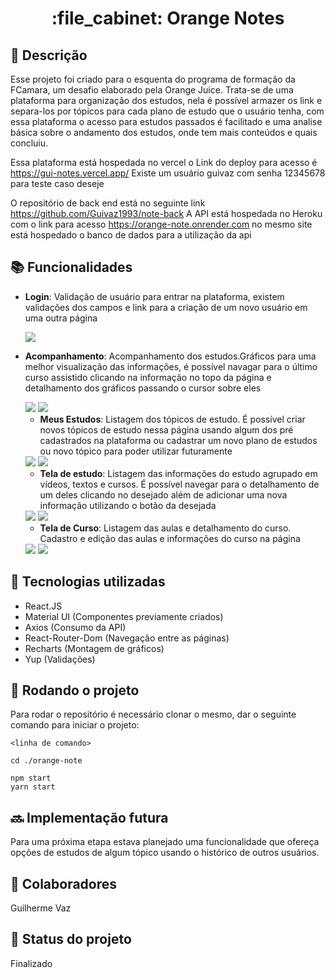 <h1 align="center"> :file_cabinet: Orange Notes </h1>

## :memo: Descrição

Esse projeto foi criado para o esquenta do programa de formação da FCamara, um desafio elaborado pela Orange Juice. Trata-se de uma plataforma para organização dos estudos, nela é possível armazer os link e separa-los por tópicos para cada plano de estudo que o usuário tenha, com essa plataforma o acesso para estudos passados é facilitado e uma analise básica sobre o andamento dos estudos, onde tem mais conteúdos e quais concluiu.

Essa plataforma está hospedada no vercel o Link do deploy para acesso é https://gui-notes.vercel.app/
Existe um usuário guivaz com senha 12345678 para teste caso deseje

O repositório de back end está no seguinte link https://github.com/Guivaz1993/note-back
A API está hospedada no Heroku com o link para acesso https://orange-note.onrender.com no mesmo site está hospedado o banco de dados para a utilização da api

## :books: Funcionalidades

- <b>Login</b>: Validação de usuário para entrar na plataforma, existem validações dos campos e link para a criação de um novo usuário em uma outra página

  <img src="./orange-note/src/assets/Login.png"/>

- <b>Acompanhamento</b>: Acompanhamento dos estudos.Gráficos para uma melhor visualização das informações, é possível navagar para o último curso assistido clicando na informação no topo da página e detalhamento dos gráficos passando o cursor sobre eles

  <img src="./orange-note/src/assets/inicial1.png"/>

  <img src="./orange-note/src/assets/inicial2.png"/>

  - <b>Meus Estudos</b>: Listagem dos tópicos de estudo. É possível criar novos tópicos de estudo nessa página usando algum dos pré cadastrados na plataforma ou cadastrar um novo plano de estudos ou novo tópico para poder utilizar futuramente

  <img src="./orange-note/src/assets/estudos.png"/>

  <img src="./orange-note/src/assets/criarPlanoEstudo.png"/>

  - <b>Tela de estudo</b>: Listagem das informações do estudo agrupado em vídeos, textos e cursos. É possível navegar para o detalhamento de um deles clicando no desejado além de adicionar uma nova informação utilizando o botão da desejada

  <img src="./orange-note/src/assets/adicionarInfo.png"/>

  <img src="./orange-note/src/assets/adicionarInfo2.png"/>

  - <b>Tela de Curso</b>: Listagem das aulas e detalhamento do curso. Cadastro e edição das aulas e informações do curso na página

  <img src="./orange-note/src/assets/curso.png"/>

  <img src="./orange-note/src/assets/curso2.png"/>

## :wrench: Tecnologias utilizadas

- React.JS
- Material UI (Componentes previamente criados)
- Axios (Consumo da API)
- React-Router-Dom (Navegação entre as páginas)
- Recharts (Montagem de gráficos)
- Yup (Validações)

## :rocket: Rodando o projeto

Para rodar o repositório é necessário clonar o mesmo, dar o seguinte comando para iniciar o projeto:

```
<linha de comando>

cd ./orange-note

npm start
yarn start
```

## :soon: Implementação futura

Para uma próxima etapa estava planejado uma funcionalidade que ofereça opções de estudos de algum tópico usando o histórico de outros usuários.

## :handshake: Colaboradores

Guilherme Vaz

## :dart: Status do projeto

Finalizado
